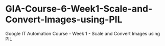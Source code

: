 # GIA-Course-6-Week1-Scale-and-Convert-Images-using-PIL
Google IT Automation Course - Week 1 - Scale and Convert Images using PIL

